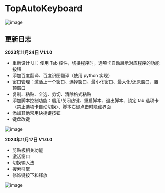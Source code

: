# TopAutoKeyboard

![image](https://github.com/iibob/TopAutoKeyboard/assets/10295975/57ce27f0-88b3-45b4-857d-a6775a5fbba8)

## 更新日志
**2023年11月24日 V1.1.0**
- 重新设计 UI：使用 Tab 控件，切换程序时，选项卡自动展示对应程序的功能按钮
- 添加百度翻译、百度识图翻译（使用 python 实现）
- 窗口管理：激活上一个窗口、选择窗口、最小化窗口、最大化/还原窗口、置顶窗口
- 复制、粘贴、全选、剪切、清除格式粘贴
- 添加脚本控制功能：启用/关闭热键、重启脚本、退出脚本、锁定 tab 选项卡（禁止选项卡自动切换）、脚本右键点击时隐藏界面
- 添加其他常用快捷键按钮
- 键盘改键

![image](https://github.com/iibob/TopAutoKeyboard/assets/10295975/edd47a7d-b68e-435b-9271-6dc2ff9459ea)

**2023年11月17日 V1.0.0**
- 剪贴板相关功能
- 激活窗口
- 切换输入法
- 搜索引擎
- 修饰键按下和释放

![image](https://github.com/iibob/TopAutoKeyboard/assets/10295975/7732f064-8dee-4b40-ab39-360633ba9509)
